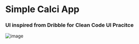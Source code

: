 # Simple Calci App 
### UI inspired from Dribble for Clean Code UI Pracitce 

![image](https://user-images.githubusercontent.com/41485907/217166764-90092269-1fc6-46b9-baea-b3b65de44ec3.png)

